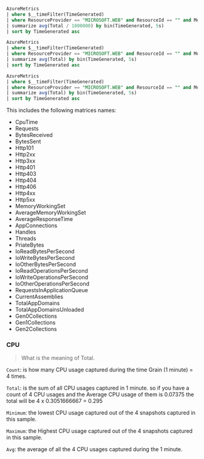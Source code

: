 ```sql
AzureMetrics 
| where $__timeFilter(TimeGenerated)    
| where ResourceProvider == "MICROSOFT.WEB" and ResourceId == "" and MetricName == "MemoryWorkingSet"
| summarize avg(Total / 1000000) by bin(TimeGenerated, 5s)
| sort by TimeGenerated asc
```


```sql
AzureMetrics 
| where $__timeFilter(TimeGenerated) 
| where ResourceProvider == "MICROSOFT.WEB" and ResourceId == "" and MetricName == "CpuTime"
| summarize avg(Total) by bin(TimeGenerated, 5s)
| sort by TimeGenerated asc
```

```sql
AzureMetrics 
| where $__timeFilter(TimeGenerated) 
| where ResourceProvider == "MICROSOFT.WEB" and ResourceId == "" and MetricName == "AverageResponseTime"
| summarize avg(Total) by bin(TimeGenerated, 5s)
| sort by TimeGenerated asc
```


This includes the following matrices names:
- CpuTime
- Requests
- BytesReceived
- BytesSent
- Http101
- Http2xx
- Http3xx
- Http401
- Http403
- Http404
- Http406
- Http4xx
- Http5xx
- MemoryWorkingSet
- AverageMemoryWorkingSet
- AverageResponseTime
- AppConnections
- Handles
- Threads
- PriateBytes
- IoReadBytesPerSecond
- IoWriteBytesPerSecond
- IoOtherBytesPerSecond
- IoReadOperationsPerSecond
- IoWriteOperationsPerSecond
- IoOtherOperationsPerSecond
- RequestsInApplicationQueue
- CurrentAssemblies
- TotalAppDomains
- TotalAppDomainsUnloaded
- Gen0Collections
- Gen1Collections
- Gen2Collections

### CPU 

> What is the meaning of Total. 

`Count`: is how many CPU usage captured during the time Grain (1 minute)  = 4 times.

`Total`: is the sum of all CPU usages captured in 1 minute. so if you have a count of 4 CPU usages  and the Average CPU usage of them is  0.07375 the total will be 4 x 0.3051666667 = 0.295

`Minimum`: the lowest CPU usage captured out of the 4 snapshots captured in this sample.

`Maximum`: the Highest CPU usage captured out of the 4 snapshots captured in this sample.

`Avg`: the average of all the 4 CPU usages captured during the 1 minute.

